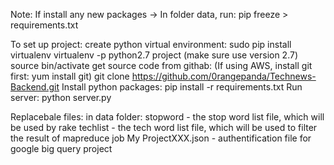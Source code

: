 Note:
  If install any new packages
  -> In folder data, run: pip freeze > requirements.txt

To set up project:
  create python virtual environment:
    sudo pip install virtualenv
    virtualenv -p python2.7 project (make sure use version 2.7)
    source bin/activate
  get source code from githab:
    (If using AWS, install git first: yum install git)
    git clone https://github.com/0rangepanda/Technews-Backend.git
  Install python packages:
    pip install -r requirements.txt
  Run server:
    python server.py

Replacebale files:
  in data folder:
    stopword - the stop word list file, which will be used by rake
    techlist - the tech word list file, which will be used to filter the result of mapreduce job
    My ProjectXXX.json - authentification file for google big query project
